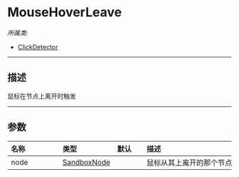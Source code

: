 # MouseHoverLeave

*所属类*:
* [ClickDetector](/Api/Classes/Input/ClickDetector.md)
------------------------------------------------------------------------------------------
## 描述

鼠标在节点上离开时触发

------------------------------------------------------------------------------------------
## 参数

|<div style="width:100px">名称</div>|<div style="width:100px">类型</div>|<div style="width:50px">默认</div>|<div style="width:350px">描述</div>|
|:---|:---|:---|:---|
|node|[SandboxNode](/Api/Classes/Base/SandboxNode.md)||鼠标从其上离开的那个节点|
